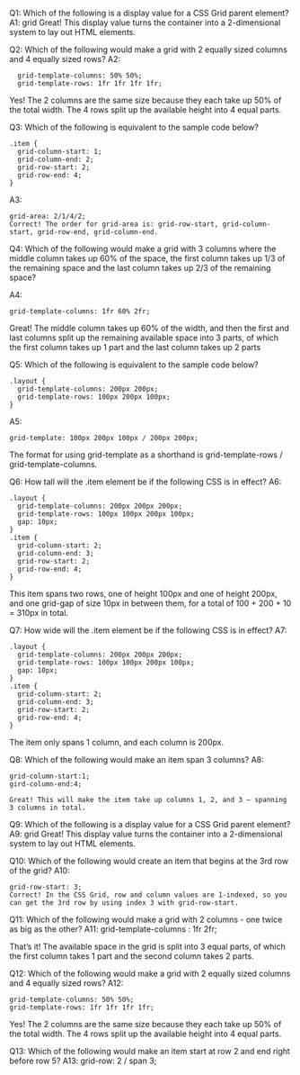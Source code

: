Q1: Which of the following is a display value for a CSS Grid parent element?
A1: grid
Great! This display value turns the container into a 2-dimensional system to lay out HTML elements.

Q2: Which of the following would make a grid with 2 equally sized columns and 4 equally sized rows?
A2:

```
  grid-template-columns: 50% 50%;
  grid-template-rows: 1fr 1fr 1fr 1fr;
```

Yes! The 2 columns are the same size because they each take up 50% of the total width. The 4 rows split up the available height into 4 equal parts.

Q3: Which of the following is equivalent to the sample code below?

```
.item {
  grid-column-start: 1;
  grid-column-end: 2;
  grid-row-start: 2;
  grid-row-end: 4;
}
```

A3:

```
grid-area: 2/1/4/2;
Correct! The order for grid-area is: grid-row-start, grid-column-start, grid-row-end, grid-column-end.
```

Q4: Which of the following would make a grid with 3 columns where the middle column takes up 60% of the space, the first column takes up 1/3 of the remaining space and the last column takes up 2/3 of the remaining space?

A4:

```
grid-template-columns: 1fr 60% 2fr;
```

Great! The middle column takes up 60% of the width, and then the first and last columns split up the remaining available space into 3 parts, of which the first column takes up 1 part and the last column takes up 2 parts

Q5: Which of the following is equivalent to the sample code below?

```
.layout {
  grid-template-columns: 200px 200px;
  grid-template-rows: 100px 200px 100px;
}
```

A5:

```
grid-template: 100px 200px 100px / 200px 200px;
```

The format for using grid-template as a shorthand is grid-template-rows / grid-template-columns.

Q6: How tall will the .item element be if the following CSS is in effect?
A6:

```
.layout {
  grid-template-columns: 200px 200px 200px;
  grid-template-rows: 100px 100px 200px 100px;
  gap: 10px;
}
.item {
  grid-column-start: 2;
  grid-column-end: 3;
  grid-row-start: 2;
  grid-row-end: 4;
}
```

This item spans two rows, one of height 100px and one of height 200px, and one grid-gap of size 10px in between them, for a total of 100 + 200 + 10 = 310px in total.

Q7: How wide will the .item element be if the following CSS is in effect?
A7:

```
.layout {
  grid-template-columns: 200px 200px 200px;
  grid-template-rows: 100px 100px 200px 100px;
  gap: 10px;
}
.item {
  grid-column-start: 2;
  grid-column-end: 3;
  grid-row-start: 2;
  grid-row-end: 4;
}
```

The item only spans 1 column, and each column is 200px.

Q8: Which of the following would make an item span 3 columns?
A8:

```
grid-column-start:1;
gird-column-end:4;

Great! This will make the item take up columns 1, 2, and 3 – spanning 3 columns in total.
```

Q9: Which of the following is a display value for a CSS Grid parent element?
A9: grid
Great! This display value turns the container into a 2-dimensional system to lay out HTML elements.

Q10: Which of the following would create an item that begins at the 3rd row of the grid?
A10:

```
grid-row-start: 3;
Correct! In the CSS Grid, row and column values are 1-indexed, so you can get the 3rd row by using index 3 with grid-row-start.
```

Q11: Which of the following would make a grid with 2 columns - one twice as big as the other?
A11:
grid-template-columns : 1fr 2fr;

That’s it! The available space in the grid is split into 3 equal parts, of which the first column takes 1 part and the second column takes 2 parts.

Q12: Which of the following would make a grid with 2 equally sized columns and 4 equally sized rows?
A12:

```
grid-template-columns: 50% 50%;
grid-template-rows: 1fr 1fr 1fr 1fr;
```

Yes! The 2 columns are the same size because they each take up 50% of the total width. The 4 rows split up the available height into 4 equal parts.

Q13: Which of the following would make an item start at row 2 and end right before row 5?
A13:
grid-row: 2 / span 3;
